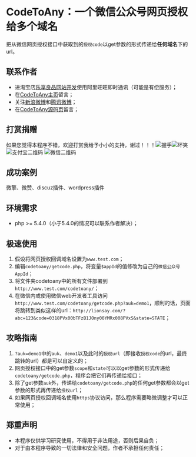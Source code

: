 # **CodeToAny**：**一个**微信公众号网页授权给**多个**域名
把从微信网页授权接口中获取到的`授权code`以get参数的形式传递给**任何域名**下的url。

## 联系作者
* 进淘宝店[乐享良品网站开发][1]使用阿里旺旺即时通讯（可能是有偿服务）；
* 在[CodeToAny主页][2]留言；
* 关注[新浪微博][3]和[腾讯微博][4]；
* 在[CodeToAny源码页][5]留言；

## 打赏捐赠
如果您觉得本程序不错，欢迎打赏我给予小小的支持，谢过！！！![握手][6]![坏笑][7]
![支付宝二维码][8] ![微信二维码][9]

## 成功案例
微擎、微赞、discuz插件、wordpress插件

## 环境需求
* php >= 5.4.0（小于5.4.0的情况可以联系作者解决）；

## 极速使用
1. 假设将网页授权回调域名设置为`www.test.com`；
2. 编辑`codetoany/getcode.php`，将变量`$appId`的值修改为自己的`微信公众号AppId`；
3. 将文件夹codetoany中的所有文件部署到`http://www.test.com/codetoany/`；
4. 在微信内或使用微信web开发者工具访问`http://www.test.com/codetoany/getcode.php?auk=demo1`，顺利的话，页面将跳转到类似这样的url：`http://lionsay.com/?abc=123&code=0318PVx00bTFzB1JOny00YMRx008PVxS&state=STATE`；

## 攻略指南
1. `?auk=demo1`中的`auk`、`demo1`以及此时的`授权url`（即接收`授权code`的url，最终跳转的url）都是可以自定义的；
2. 网页授权接口中的get参数`scope`和`state`可以以get参数的形式传递给`codetoany/getcode.php`，程序会把它们再传递给接口；
3. 除了get参数`auk`外，传递给`codetoany/getcode.php`的任何get参数都会以get参数的形式再传递给`授权url`；
4. 如果网页授权回调域名使用`https`协议访问，那么程序需要略微调整才可以正常使用；

## 郑重声明
* 本程序仅供学习研究使用，不得用于非法用途，否则后果自负；
* 对于由本程序导致的一切法律和安全问题，作者不承担任何责任；

[1]: <https://enjoylion.taobao.com> "提供网站开发与维护的有偿服务"
[2]: <http://lionsay.com/codetoany.html> "博客：一派良言"
[3]: <http://weibo.com/236127789/>
[4]: <http://t.qq.com/lionskys/>
[5]: <https://github.com/weixin-lion/codetoany/issues/> "托管于github"
[6]: <http://lionsay.com/asset/image/face/qq/woshou.png> "谢谢"
[7]: <http://lionsay.com/asset/image/face/qq/huaixiao.png> "卖萌"
[8]: <http://lionsay.com/asset/image/qrcode_alipay.jpg> "支付宝扫一扫打赏作者"
[9]: <http://lionsay.com/asset/image/qrcode_weixin.jpg> "微信扫一扫打赏作者"
